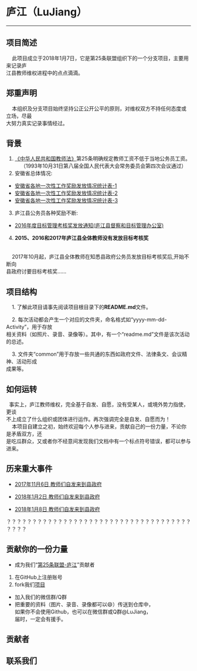# 庐江（LuJiang）
---------------
## 项目简述

    此项目成立于2018年1月7日，它是第25条联盟组织下的一个分支项目，主要用来记录庐<br/>
江县教师维权进程中的点点滴滴。
## 郑重声明
    本组织及分支项目始终坚持公正公开公平的原则，对维权双方不持任何态度或立场，尽最<br/>
大努力真实记录事情经过。
## 背景

1. [《中华人民共和国教师法》](https://learn.tsinghua.edu.cn/flfg/js/jiaoshifa.htm)第25条明确规定教师工资不低于当地公务员工资。<br/>
    （1993年10月31日第八届全国人民代表大会常务委员会第四次会议通过）
2. 安徽省总体情况:<br/>
- [安徽省各地一次性工作奖励发放情况统计表-1](https://github.com/25thAssociation/LuJiang/blob/master/img/%E5%90%84%E5%9C%B0%E4%B8%80%E6%AC%A1%E6%80%A7%E5%B7%A5%E4%BD%9C%E5%A5%96%E5%8A%B1%E5%8F%91%E6%94%BE%E6%83%85%E5%86%B5%E7%BB%9F%E8%AE%A1%E8%A1%A8(%E5%AE%89%E5%BE%BD%E7%9C%81%E6%95%99%E8%82%B2%E5%8E%85).png?raw=true)
- [安徽省各地一次性工作奖励发放情况统计表-2](https://github.com/25thAssociation/LuJiang/blob/master/img/%E5%90%84%E5%9C%B0%E4%B8%80%E6%AC%A1%E6%80%A7%E5%B7%A5%E4%BD%9C%E5%A5%96%E5%8A%B1%E5%8F%91%E6%94%BE%E6%83%85%E5%86%B5%E7%BB%9F%E8%AE%A1%E8%A1%A8(%E5%AE%89%E5%BE%BD%E7%9C%81%E6%95%99%E8%82%B2%E5%8E%85)-2.png?raw=true)
- [安徽省各地一次性工作奖励发放情况统计表-3](https://github.com/25thAssociation/LuJiang/blob/master/img/%E5%90%84%E5%9C%B0%E4%B8%80%E6%AC%A1%E6%80%A7%E5%B7%A5%E4%BD%9C%E5%A5%96%E5%8A%B1%E5%8F%91%E6%94%BE%E6%83%85%E5%86%B5%E7%BB%9F%E8%AE%A1%E8%A1%A8(%E5%AE%89%E5%BE%BD%E7%9C%81%E6%95%99%E8%82%B2%E5%8E%85)-3.png?raw=true)

3. 庐江县公务员各种奖励不断:<br/>
- [2016年度目标管理考核奖发放通知(庐江县督察和目标管理办公室)](https://github.com/25thAssociation/LuJiang/blob/master/common/2016%E5%B9%B4%E5%BA%A6%E7%9B%AE%E6%A0%87%E7%AE%A1%E7%90%86%E8%80%83%E6%A0%B8%E5%A5%96%E5%8F%91%E6%94%BE%E9%80%9A%E7%9F%A5(%E5%BA%90%E6%B1%9F%E5%8E%BF%E7%9D%A3%E5%AF%9F%E5%92%8C%E7%9B%AE%E6%A0%87%E7%AE%A1%E7%90%86%E5%8A%9E%E5%85%AC%E5%AE%A4).png)
4. **2015、2016和2017年庐江县全体教师没有发放目标考核奖**<br/>
<br/>
    2017年10月起，庐江县全体教师在知悉县政府公务员发放目标考核奖后,开始不断向<br/>
县政府讨要目标考核奖……

## 项目结构

    1. 了解此项目请事先阅读项目根目录下的**README.md**文件。 <br/>
    
    2. 每次活动都会产生一个对应的文件夹，命名格式如“yyyy-mm-dd-Activity”，用于存放<br/>
相关资料（如照片、录音、录像等）。其中，有一个“readme.md”文件是该次活动的总述。<br/>

    3. 文件夹“common”用于存放一些共通的东西如政府文件、法律条文、会议精神、活动形成<br/>
成果等。<br/>
    
## 如何运转

  事实上，庐江教师维权，完全基于自发、自愿，没有受某人，或境外势力指使，更谈<br/>
不上成立了什么组织或团体进行运作。再次强调完全是自发、自愿而为！<br/>
    本项目自建立之初，始终欢迎每个人参与进来，贡献自己的一份力量，不论你是矛盾双方，还<br/>
是吃瓜群众，又或者你不经意间发现我们文档中有一个标点符号错误，都可以参与进来。<br/>

## 历来重大事件
- [2017年11月6日 教师们自发来到县政府](https://github.com/25thAssociation/LuJiang/blob/master/2017-11-6-Activity/readme.md)

- [2018年1月2日 教师们自发来到县政府](https://github.com/25thAssociation/LuJiang/blob/master/2018-1-2-Activity/readme.md)

- [2018年1月8日 教师们自发来到县政府](https://github.com/25thAssociation/LuJiang/blob/master/2018-1-8-Activity/readme.md)

？？？？？？？？？？？？？？？？？？？？？？？？？？？？？？？？？？？？？？？？<br/>
## 贡献你的一份力量
- 成为我们“[第25条联盟-庐江](https://github.com/25thAssociation/LuJiang?from=groupmessage)”贡献者<br/>
1. 在GitHub上注册账号
2. fork我们[项目](https://github.com/25thAssociation/LuJiang/)
- 加入我们的微信群/Q群
- 把重要的资料（图片、录音、录像都可以😄）传送到仓库中，<br/>
如果你不会使用Github，也可以在微信群或Q群@LuJiang，<br/>
届时，一定会有援手。
## 贡献者
## 联系我们
